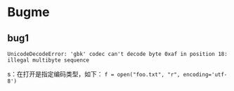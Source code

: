# Bugme


## bug1

`UnicodeDecodeError: 'gbk' codec can't decode byte 0xaf in position 18: illegal multibyte sequence`

s：在打开是指定编码类型，如下：
`f = open("foo.txt", "r", encoding='utf-8')`
